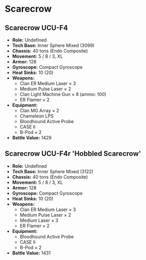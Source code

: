 # Scarecrow
## Scarecrow UCU-F4
- **Role:** Undefined
- **Tech Base:** Inner Sphere Mixed (3099)
- **Chassis:** 40 tons (Endo Composite)
- **Movement:** 5 / 8 / 3, XL
- **Armor:** 128
- **Gyroscope:** Compact Gyroscope
- **Heat Sinks:** 10 (20)
- **Weapons:**
  - Clan ER Medium Laser × 3
  - Medium Pulse Laser × 2
  - Clan Light Machine Gun × 8 (ammo: 100)
  - ER Flamer × 2
- **Equipment:**
  - Clan MG Array × 2
  - Chameleon LPS
  - Bloodhound Active Probe
  - CASE II
  - B-Pod × 2
- **Battle Value:** 1429

## Scarecrow UCU-F4r 'Hobbled Scarecrow'
- **Role:** Undefined
- **Tech Base:** Inner Sphere Mixed (3122)
- **Chassis:** 40 tons (Endo Composite)
- **Movement:** 5 / 8 / 3, XL
- **Armor:** 128
- **Gyroscope:** Compact Gyroscope
- **Heat Sinks:** 10 (20)
- **Weapons:**
  - Clan ER Medium Laser × 3
  - Medium Pulse Laser × 2
  - Medium Laser × 3
  - ER Flamer × 2
- **Equipment:**
  - Bloodhound Active Probe
  - CASE II
  - B-Pod × 2
- **Battle Value:** 1431


